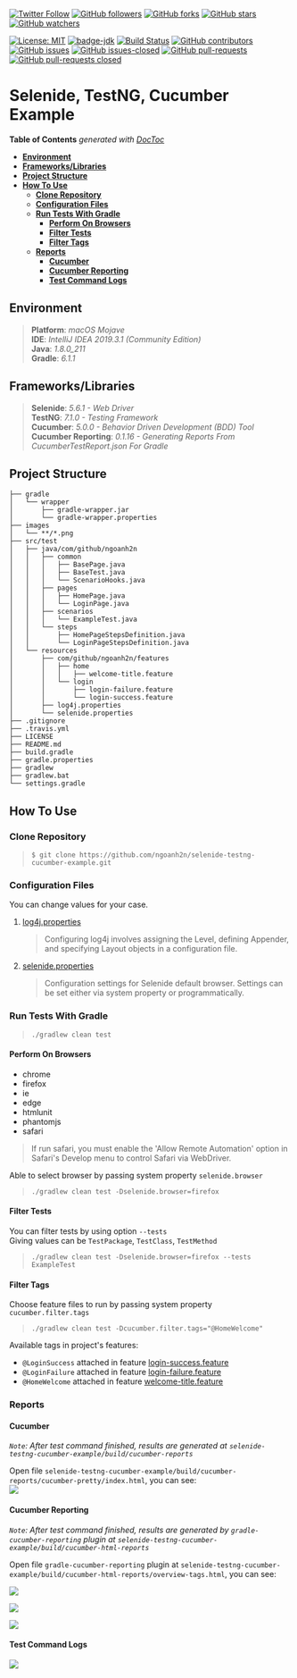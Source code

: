 [![Twitter Follow](https://img.shields.io/twitter/follow/ngoanh2n.svg?style=social)](https://twitter.com/ngoanh2n)
[![GitHub followers](https://img.shields.io/github/followers/ngoanh2n.svg?style=social&label=Follow&maxAge=2592000)](https://github.com/ngoanh2n?tab=followers)
[![GitHub forks](https://img.shields.io/github/forks/ngoanh2n/selenide-testng-cucumber-example.svg?style=social&label=Fork&maxAge=2592000)](https://github.com/ngoanh2n/selenide-testng-cucumber-example/network/)
[![GitHub stars](https://img.shields.io/github/stars/ngoanh2n/selenide-testng-cucumber-example.svg?style=social&label=Star&maxAge=2592000)](https://github.com/ngoanh2n/selenide-testng-cucumber-example/stargazers/)
[![GitHub watchers](https://img.shields.io/github/watchers/ngoanh2n/selenide-testng-cucumber-example.svg?style=social&label=Watch&maxAge=2592000)](https://github.com/ngoanh2n/selenide-testng-cucumber-example/watchers/)

[![License: MIT](https://img.shields.io/badge/License-MIT-blueviolet.svg)](https://opensource.org/licenses/MIT)
[![badge-jdk](https://img.shields.io/badge/jdk-8-blue.svg)](http://www.oracle.com/technetwork/java/javase/downloads/index.html)
[![Build Status](https://travis-ci.org/ngoanh2n/selenide-testng-cucumber-example.svg?branch=master)](https://travis-ci.org/ngoanh2n/selenide-testng-cucumber-example)
[![GitHub contributors](https://img.shields.io/github/contributors/ngoanh2n/selenide-testng-cucumber-example.svg)](https://github.com/ngoanh2n/selenide-testng-cucumber-example/graphs/contributors/)
[![GitHub issues](https://img.shields.io/github/issues/ngoanh2n/selenide-testng-cucumber-example.svg)](https://github.com/ngoanh2n/selenide-testng-cucumber-example/issues/)
[![GitHub issues-closed](https://img.shields.io/github/issues-closed/ngoanh2n/selenide-testng-cucumber-example.svg)](https://github.com/ngoanh2n/selenide-testng-cucumber-example/issues?q=is%3Aissue+is%3Aclosed)
[![GitHub pull-requests](https://img.shields.io/github/issues-pr/ngoanh2n/selenide-testng-cucumber-example.svg)](https://github.com/ngoanh2n/selenide-testng-cucumber-example/pulls/)
[![GitHub pull-requests closed](https://img.shields.io/github/issues-pr-closed/ngoanh2n/selenide-testng-cucumber-example.svg)](https://github.com/ngoanh2n/selenide-testng-cucumber-example/pulls?q=is%3Apulls+is%3Aclosed)

# Selenide, TestNG, Cucumber Example

<!-- START doctoc generated TOC please keep comment here to allow auto update -->
<!-- DON'T EDIT THIS SECTION, INSTEAD RE-RUN doctoc TO UPDATE -->
**Table of Contents**  *generated with [DocToc](https://github.com/thlorenz/doctoc)*

- [**Environment**](#environment)
- [**Frameworks/Libraries**](#frameworkslibraries)
- [**Project Structure**](#project-structure)
- [**How To Use**](#how-to-use)
  - [**Clone Repository**](#clone-repository)
  - [**Configuration Files**](#configuration-files)
  - [**Run Tests With Gradle**](#run-tests-with-gradle)
    - [**Perform On Browsers**](#perform-on-browsers)
    - [**Filter Tests**](#filter-tests)
    - [**Filter Tags**](#filter-tags)
  - [**Reports**](#reports)
    - [**Cucumber**](#cucumber)
    - [**Cucumber Reporting**](#cucumber-reporting)
    - [**Test Command Logs**](#test-command-logs)

<!-- END doctoc generated TOC please keep comment here to allow auto update -->

## **Environment**
> **Platform**: <em>macOS Mojave</em><br/>
> **IDE**: <em>IntelliJ IDEA 2019.3.1 (Community Edition)</em><br/>
> **Java**: <em>1.8.0_211</em><br/>
> **Gradle**: <em>6.1.1</em><br/>

## **Frameworks/Libraries**
> **Selenide**: <em>5.6.1 - Web Driver</em><br/>
> **TestNG**: <em>7.1.0 - Testing Framework</em><br/>
> **Cucumber**: <em>5.0.0 - Behavior Driven Development (BDD) Tool</em><br/>
> **Cucumber Reporting**: <em>0.1.16 - Generating Reports From CucumberTestReport.json For Gradle</em><br/>

## **Project Structure**
```
├── gradle
│   └── wrapper
│       ├── gradle-wrapper.jar
│       └── gradle-wrapper.properties
├── images
│   └── **/*.png
├── src/test
│   ├── java/com/github/ngoanh2n
│   │   ├── common
│   │   │   ├── BasePage.java
│   │   │   ├── BaseTest.java
│   │   │   └── ScenarioHooks.java
│   │   ├── pages
│   │   │   ├── HomePage.java
│   │   │   └── LoginPage.java
│   │   ├── scenarios
│   │   │   └── ExampleTest.java
│   │   └── steps
│   │       ├── HomePageStepsDefinition.java
│   │       └── LoginPageStepsDefinition.java
│   └── resources
│       ├── com/github/ngoanh2n/features
│       │   ├── home
│       │   │   ├── welcome-title.feature
│       │   └── login
│       │       ├── login-failure.feature
│       │       └── login-success.feature
│       ├── log4j.properties
│       └── selenide.properties
├── .gitignore
├── .travis.yml
├── LICENSE
├── README.md
├── build.gradle
├── gradle.properties
├── gradlew
├── gradlew.bat
└── settings.gradle
```

## **How To Use**
### **Clone Repository**
> `$ git clone https://github.com/ngoanh2n/selenide-testng-cucumber-example.git`

### **Configuration Files**
You can change values for your case.

1. [log4j.properties](src/test/resources/log4j.properties)<br/>
    > Configuring log4j involves assigning the Level, defining Appender, and specifying Layout objects in a configuration file.
2. [selenide.properties](src/test/resources/selenide.properties)<br/>
    > Configuration settings for Selenide default browser. Settings can be set either via system property or programmatically.

### **Run Tests With Gradle**
> `./gradlew clean test`<br/>

#### **Perform On Browsers**
- chrome
- firefox
- ie
- edge
- htmlunit
- phantomjs
- safari

> If run safari, you must enable the 'Allow Remote Automation' option in Safari's Develop menu to control Safari via WebDriver.

Able to select browser by passing system property `selenide.browser`<br/>
> `./gradlew clean test -Dselenide.browser=firefox`

#### **Filter Tests**
You can filter tests by using option `--tests`<br/>
Giving values can be `TestPackage`, `TestClass`, `TestMethod`
> `./gradlew clean test -Dselenide.browser=firefox --tests ExampleTest`

#### **Filter Tags**
Choose feature files to run by passing system property `cucumber.filter.tags`<br/>
> `./gradlew clean test -Dcucumber.filter.tags="@HomeWelcome"`<br/>

Available tags in project's features:
- `@LoginSuccess` attached in feature [login-success.feature](src/test/resources/com/github/ngoanh2n/features/login/login-success.feature)
- `@LoginFailure` attached in feature [login-failure.feature](src/test/resources/com/github/ngoanh2n/features/login/login-failure.feature)
- `@HomeWelcome` attached in feature [welcome-title.feature](src/test/resources/com/github/ngoanh2n/features/home/welcome-title.feature)

### **Reports**
#### **Cucumber**
<em>`Note`: After test command finished, results are generated at `selenide-testng-cucumber-example/build/cucumber-reports`</em><br/>

Open file `selenide-testng-cucumber-example/build/cucumber-reports/cucumber-pretty/index.html`, you can see:<br/>
![](images/cucumber-reports.png?raw=true)

#### **Cucumber Reporting**
<em>`Note`: After test command finished, results are generated by `gradle-cucumber-reporting` plugin at `selenide-testng-cucumber-example/build/cucumber-html-reports`</em><br/>

Open file `gradle-cucumber-reporting` plugin at `selenide-testng-cucumber-example/build/cucumber-html-reports/overview-tags.html`, you can see:<br/>

![](images/cucumber-html-reports-tags.png?raw=true)<br/>

![](images/cucumber-html-reports-features.png?raw=true)<br/>

![](images/cucumber-html-reports-tag-details.png?raw=true)<br/>

#### **Test Command Logs**
![](images/cucumber-test-command-logs.png?raw=true)<br/>
